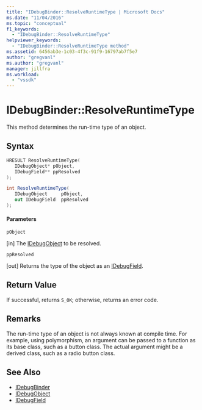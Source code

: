 ```yaml
---
title: "IDebugBinder::ResolveRuntimeType | Microsoft Docs"
ms.date: "11/04/2016"
ms.topic: "conceptual"
f1_keywords:
  - "IDebugBinder::ResolveRuntimeType"
helpviewer_keywords:
  - "IDebugBinder::ResolveRuntimeType method"
ms.assetid: 6456ab3e-1c03-4f3c-91f9-16797ab7f5e7
author: "gregvanl"
ms.author: "gregvanl"
manager: jillfra
ms.workload:
  - "vssdk"
---
```

# IDebugBinder::ResolveRuntimeType
This method determines the run-time type of an object.

## Syntax

```cpp
HRESULT ResolveRuntimeType( 
   IDebugObject* pObject,
   IDebugField** ppResolved
);
```

```csharp
int ResolveRuntimeType(
   IDebugObject     pObject,
   out IDebugField  ppResolved
);
```

#### Parameters
 `pObject`

 [in] The [IDebugObject](../../../extensibility/debugger/reference/idebugobject.md) to be resolved.

 `ppResolved`

 [out] Returns the type of the object as an [IDebugField](../../../extensibility/debugger/reference/idebugfield.md).

## Return Value
 If successful, returns `S_OK`; otherwise, returns an error code.

## Remarks
 The run-time type of an object is not always known at compile time. For example, using polymorphism, an argument can be passed to a function as its base class, such as a button class. The actual argument might be a derived class, such as a radio button class.

## See Also
- [IDebugBinder](../../../extensibility/debugger/reference/idebugbinder.md)
- [IDebugObject](../../../extensibility/debugger/reference/idebugobject.md)
- [IDebugField](../../../extensibility/debugger/reference/idebugfield.md)